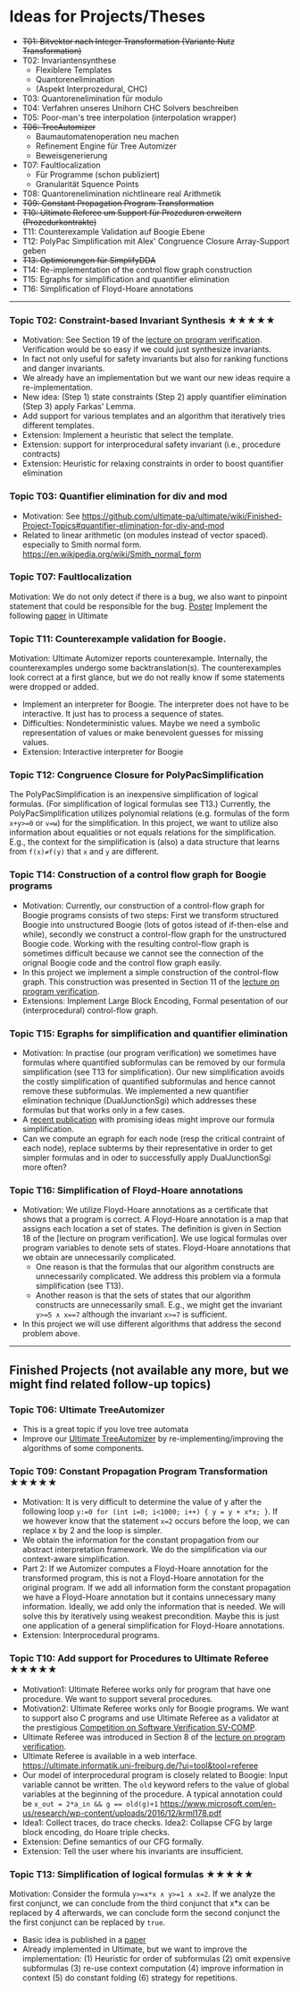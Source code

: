 # Ideas for Projects/Theses

* ~~T01: Bitvektor nach Integer Transformation (Variante Nutz Transformation)~~
* T02: Invariantensynthese
    * Flexiblere Templates
    * Quantorenelimination
    * (Aspekt Interprozedural, CHC)
* T03: Quantorenelimination für modulo
* T04: Verfahren unseres Unihorn CHC Solvers beschreiben
* T05: Poor-man's tree interpolation (interpolation wrapper)
* ~~T06: TreeAutomizer~~
    * Baumautomatenoperation neu machen
    * Refinement Engine für Tree Automizer
    * Beweisgenerierung
* T07: Faultlocalization
    * Für Programme (schon publiziert)
    * Granularität Squence Points
* T08: Quantorenelimination nichtlineare real Arithmetik
* ~~T09: Constant Propagation Program Transformation~~
* ~~T10: Ultimate Referee um Support für Prozeduren erweitern (Prozedurkontrakte)~~
* T11: Counterexample Validation auf Boogie Ebene
* T12: PolyPac Simplification mit Alex' Congruence Closure Array-Support geben
* ~~T13: Optimierungen für SimplifyDDA~~
* T14: Re-implementation of the control flow graph construction
* T15: Egraphs for simplification and quantifier elimination
* T16: Simplification of Floyd-Hoare annotations

-----

### Topic T02: Constraint-based Invariant Synthesis ★★★★★
* Motivation: See Section 19 of the [lecture on program verification](https://swt.informatik.uni-freiburg.de/teaching/SS2022/program-verification). Verification would be so easy if we could just synthesize invariants.
* In fact not only useful for safety invariants but also for ranking functions and danger invariants.
* We already have an implementation but we want our new ideas require a re-implementation.
* New idea: (Step 1) state constraints (Step 2) apply quantifier elimination (Step 3) apply Farkas' Lemma.
* Add support for various templates and an algorithm that iteratively tries different templates.
* Extension: Implement a heuristic that select the template.
* Extension: support for interprocedural safety invariant (i.e., procedure contracts)
* Extension: Heuristic for relaxing constraints in order to boost quantifier elimination

### Topic T03: Quantifier elimination for div and mod
* Motivation: See https://github.com/ultimate-pa/ultimate/wiki/Finished-Project-Topics#quantifier-elimination-for-div-and-mod
* Related to linear arithmetic (on modules instead of vector spaced). especially to Smith normal form. https://en.wikipedia.org/wiki/Smith_normal_form

### Topic T07: Faultlocalization
Motivation: We do not only detect if there is a bug, we also want to pinpoint statement that could be responsible for the bug.
[Poster](http://www2.informatik.uni-freiburg.de/~heizmann/2019TACAS-Christakis,Heizmann,Mansur,Schilling,Wustholz-SemanticFaultLocalizationAndSuspiciousnessRanking.pdf)
Implement the following [paper](https://link.springer.com/chapter/10.1007/978-3-030-17462-0_13) in Ultimate

### Topic T11: Counterexample validation for Boogie.
Motivation: Ultimate Automizer reports counterexample. Internally, the counterexamples undergo some backtranslation(s). The counterexamples look correct at a first glance, but we do not really know if some statements were dropped or added.
* Implement an interpreter for Boogie. The interpreter does not have to be interactive. It just has to process a sequence of states.
* Difficulties: Nondeterministic values. Maybe we need a symbolic representation of values or make benevolent guesses for missing values.
* Extension: Interactive interpreter for Boogie

### Topic T12: Congruence Closure for PolyPacSimplification
The PolyPacSimplification is an inexpensive simplification of logical formulas. (For simplification of logical formulas see T13.) Currently, the PolyPacSimplification utilizes polynomial relations (e.g. formulas of the form `x+y>=0` or `v=w`) for the simplification. In this project, we want to utilize also information about equalities or not equals relations for the simplification. E.g., the context for the simplification is (also) a data structure that learns from `f(x)≠f(y)` that `x` and `y` are different.

### Topic T14: Construction of a control flow graph for Boogie programs
* Motivation: Currently, our construction of a control-flow graph for Boogie programs consists of two steps: First we transform structured Boogie into unstructured Boogie (lots of gotos istead of if-then-else and while), secondly we construct a control-flow graph for the unstructured Boogie code. Working with the resulting control-flow graph is sometimes difficult because we cannot see the connection of the orignal Boogie code and the control flow graph easily.
* In this project we implement a simple construction of the control-flow graph. This construction was presented in Section 11 of the [lecture on program verification](https://swt.informatik.uni-freiburg.de/teaching/SS2022/program-verification).
* Extensions: Implement Large Block Encoding, Formal pesentation of our (interprocedural) control-flow graph.

### Topic T15: Egraphs for simplification and quantifier elimination
* Motivation: In practise (our program verification) we sometimes have formulas where quantified subformulas can be removed by our formula simplification (see T13 for simplification). Our new simplification avoids the costly simplification of quantified subformulas and hence cannot remove these subformulas. We implemented a new quantifier elimination technique (DualJunctionSgi) which addresses these formulas but that works only in a few cases.
* A [recent publication](https://link.springer.com/chapter/10.1007/978-3-031-37703-7_4) with promising ideas might improve our formula simplification.
* Can we compute an egraph for each node (resp the critical contraint of each node), replace subterms by their representative in order to get simpler formulas and in oder to successfully apply DualJunctionSgi more often?

### Topic T16: Simplification of Floyd-Hoare annotations
* Motivation: We utilize Floyd-Hoare annotations as a certificate that shows that a program is correct. A Floyd-Hoare annotation is a map that assigns each location a set of states. The definition is given in Section 18 of the [lecture on program verification]. We use logical formulas over program variables to denote sets of states.  Floyd-Hoare annotations that we obtain are unnecessarily complicated.
  * One reason is that the formulas that our algorithm constructs are unnecessarily complicated. We address this problem via a formula simplification (see T13).
  * Another reason is that the sets of states that our algorithm constructs are unnecessarily small. E.g., we might get the invariant `y>=5 ∧ x==7` although the invariant `x>=7` is sufficient.
* In this project we will use different algorithms that address the second problem above.


-----

## Finished Projects (not available any more, but we might find related follow-up topics)

### Topic T06: Ultimate TreeAutomizer
* This is a great topic if you love tree automata
* Improve our [Ultimate TreeAutomizer](https://arxiv.org/abs/1907.03998v1) by re-implementing/improving the algorithms of some components.

### Topic T09: Constant Propagation Program Transformation ★★★★★
* Motivation: It is very difficult to determine the value of y after the following loop `y:=0 for (int i=0; i<1000; i++) { y = y + x*x; }`. If we however know that the statement `x=2` occurs before the loop, we can replace x by 2 and the loop is simpler.
* We obtain the information for the constant propagation from our abstract interpretation framework. We do the simplification via our context-aware simplification.
* Part 2: If we Automizer computes a Floyd-Hoare annotation for the transformed program, this is not a Floyd-Hoare annotation for the original program. If we add all information form the constant propagation we have a Floyd-Hoare annotation but it contains unnecessary many information. Ideally, we add only the information that is needed. We will solve this by iteratively using weakest precondition. Maybe this is just one application of a general simplification for Floyd-Hoare annotations.
* Extension: Interprocedural programs.

### Topic T10: Add support for Procedures to Ultimate Referee ★★★★★
* Motivation1:  Ultimate Referee works only for program that have one procedure. We want to support several procedures.
* Motivation2:  Ultimate Referee works only for Boogie programs. We want to support also C programs and use Ultimate Referee as a validator at the prestigious [Competition on Software Verification SV-COMP](https://sv-comp.sosy-lab.org/). 
* Ultimate Referee was introduced in Section 8 of the [lecture on program verification](https://swt.informatik.uni-freiburg.de/teaching/SS2022/program-verification).
* Ultimate Referee is available in a web interface. https://ultimate.informatik.uni-freiburg.de/?ui=tool&tool=referee
* Our model of interprocedural program is closely related to Boogie: Input variable cannot be written. The `old` keyword refers to the value of global variables at the beginning of the procedure. A typical annotation could be `x_out = 2*a_in && g == old(g)+1` https://www.microsoft.com/en-us/research/wp-content/uploads/2016/12/krml178.pdf
* Idea1: Collect traces, do trace checks. Idea2: Collapse CFG by large block encoding, do Hoare triple checks.
* Extension: Define semantics of our CFG formally.
* Extension: Tell the user where his invariants are insufficient.

### Topic T13: Simplification of logical formulas ★★★★★
Motivation: Consider the formula `y>=x*x ∧ y>=1 ∧ x=2`. If we analyze the first conjunct, we can conclude from the third conjunct that x*x can be replaced by 4 afterwards, we can conclude form the second conjunct the the first conjunct can be replaced by `true`.
* Basic idea is published in a [paper](https://theory.stanford.edu/~aiken/publications/papers/sas10.pdf)
* Already implemented in Ultimate, but we want to improve the implementation: (1) Heuristic for order of subformulas (2) omit expensive subformulas (3) re-use context computation (4) improve information in context (5) do constant folding (6) strategy for repetitions.
